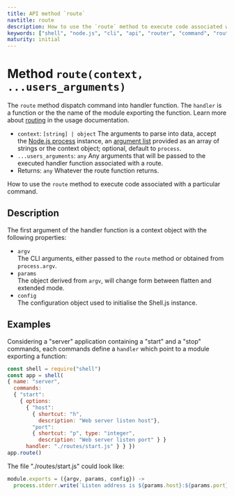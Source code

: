 ```yaml
---
title: API method `route`
navtitle: route
description: How to use the `route` method to execute code associated with a particular command.
keywords: ["shell", "node.js", "cli", "api", "router", "command", "route"]
maturity: initial
---
```


# Method `route(context, ...users_arguments)`

The `route` method dispatch command into handler function. The `handler` is a function or the the name of the module exporting the function. Learn more about [routing](/usage/routing/) in the usage documentation.

* `context`: `[string] | object` The arguments to parse into data, accept the [Node.js process](https://nodejs.org/api/process.html) instance, an [argument list](https://nodejs.org/api/process.html#process_process_argv) provided as an array of strings or the context object; optional, default to `process`.
* `...users_arguments`: `any` Any arguments that will be passed to the executed handler function associated with a route.
* Returns: `any` Whatever the route function returns.

How to use the `route` method to execute code associated with a particular command.

## Description

The first argument of the handler function is a context object with the following properties:

* `argv`   
  The CLI arguments, either passed to the `route` method or obtained from `process.argv`.
* `params`   
  The object derived from `argv`, will change form between flatten and extended mode.
* `config`   
  The configuration object used to initialise the Shell.js instance.

## Examples

Considering a "server" application containing a "start" and a "stop" commands, each commands define a `handler` which point to a module exporting a function:

```js
const shell = require("shell")
const app = shell(
{ name: "server",
  commands:
  { "start":
    { options:
      { "host":
        { shortcut: "h",
          description: "Web server listen host"},
        "port":
        { shortcut: "p", type: "integer",
          description: "Web server listen port" } }
      handler: "./routes/start.js" } } })
app.route()
```

The file "./routes/start.js" could look like:

```js
module.exports = ({argv, params, config}) ->
  process.stderr.write(`Listen address is ${params.host}:${params.port}`)
```
